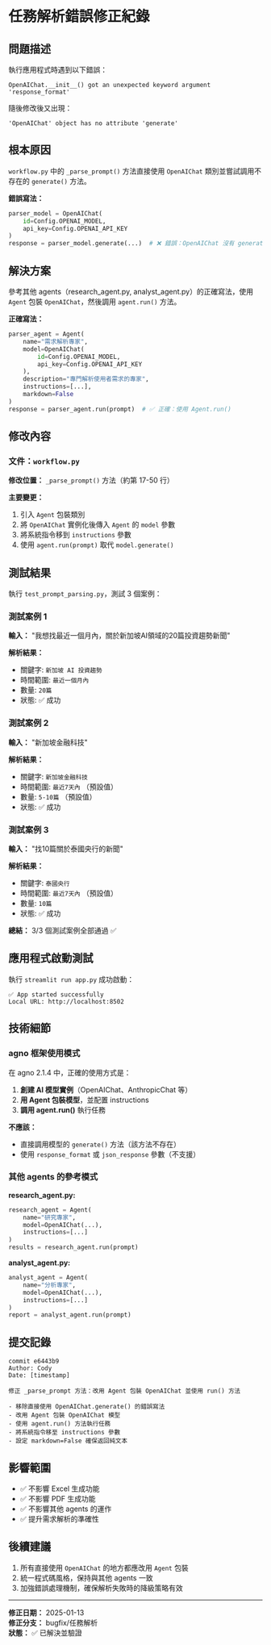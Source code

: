 # 任務解析錯誤修正紀錄

## 問題描述

執行應用程式時遇到以下錯誤：
```
OpenAIChat.__init__() got an unexpected keyword argument 'response_format'
```

隨後修改後又出現：
```
'OpenAIChat' object has no attribute 'generate'
```

## 根本原因

`workflow.py` 中的 `_parse_prompt()` 方法直接使用 `OpenAIChat` 類別並嘗試調用不存在的 `generate()` 方法。

**錯誤寫法：**
```python
parser_model = OpenAIChat(
    id=Config.OPENAI_MODEL,
    api_key=Config.OPENAI_API_KEY
)
response = parser_model.generate(...)  # ❌ 錯誤：OpenAIChat 沒有 generate() 方法
```

## 解決方案

參考其他 agents（research_agent.py, analyst_agent.py）的正確寫法，使用 `Agent` 包裝 `OpenAIChat`，然後調用 `agent.run()` 方法。

**正確寫法：**
```python
parser_agent = Agent(
    name="需求解析專家",
    model=OpenAIChat(
        id=Config.OPENAI_MODEL,
        api_key=Config.OPENAI_API_KEY
    ),
    description="專門解析使用者需求的專家",
    instructions=[...],
    markdown=False
)
response = parser_agent.run(prompt)  # ✅ 正確：使用 Agent.run()
```

## 修改內容

### 文件：`workflow.py`

**修改位置：** `_parse_prompt()` 方法（約第 17-50 行）

**主要變更：**
1. 引入 `Agent` 包裝類別
2. 將 `OpenAIChat` 實例化後傳入 `Agent` 的 `model` 參數
3. 將系統指令移到 `instructions` 參數
4. 使用 `agent.run(prompt)` 取代 `model.generate()`

## 測試結果

執行 `test_prompt_parsing.py`，測試 3 個案例：

### 測試案例 1
**輸入：** "我想找最近一個月內，關於新加坡AI領域的20篇投資趨勢新聞"

**解析結果：**
- 關鍵字: `新加坡 AI 投資趨勢`
- 時間範圍: `最近一個月內`
- 數量: `20篇`
- 狀態: ✅ 成功

### 測試案例 2
**輸入：** "新加坡金融科技"

**解析結果：**
- 關鍵字: `新加坡金融科技`
- 時間範圍: `最近7天內` （預設值）
- 數量: `5-10篇` （預設值）
- 狀態: ✅ 成功

### 測試案例 3
**輸入：** "找10篇關於泰國央行的新聞"

**解析結果：**
- 關鍵字: `泰國央行`
- 時間範圍: `最近7天內` （預設值）
- 數量: `10篇`
- 狀態: ✅ 成功

**總結：** 3/3 個測試案例全部通過 ✅

## 應用程式啟動測試

執行 `streamlit run app.py` 成功啟動：
```
✅ App started successfully
Local URL: http://localhost:8502
```

## 技術細節

### agno 框架使用模式

在 agno 2.1.4 中，正確的使用方式是：

1. **創建 AI 模型實例**（OpenAIChat、AnthropicChat 等）
2. **用 Agent 包裝模型**，並配置 instructions
3. **調用 agent.run()** 執行任務

**不應該：**
- 直接調用模型的 `generate()` 方法（該方法不存在）
- 使用 `response_format` 或 `json_response` 參數（不支援）

### 其他 agents 的參考模式

**research_agent.py:**
```python
research_agent = Agent(
    name="研究專家",
    model=OpenAIChat(...),
    instructions=[...]
)
results = research_agent.run(prompt)
```

**analyst_agent.py:**
```python
analyst_agent = Agent(
    name="分析專家",
    model=OpenAIChat(...),
    instructions=[...]
)
report = analyst_agent.run(prompt)
```

## 提交記錄

```
commit e6443b9
Author: Cody
Date: [timestamp]

修正 _parse_prompt 方法：改用 Agent 包裝 OpenAIChat 並使用 run() 方法

- 移除直接使用 OpenAIChat.generate() 的錯誤寫法
- 改用 Agent 包裝 OpenAIChat 模型
- 使用 agent.run() 方法執行任務
- 將系統指令移至 instructions 參數
- 設定 markdown=False 確保返回純文本
```

## 影響範圍

- ✅ 不影響 Excel 生成功能
- ✅ 不影響 PDF 生成功能
- ✅ 不影響其他 agents 的運作
- ✅ 提升需求解析的準確性

## 後續建議

1. 所有直接使用 `OpenAIChat` 的地方都應改用 `Agent` 包裝
2. 統一程式碼風格，保持與其他 agents 一致
3. 加強錯誤處理機制，確保解析失敗時的降級策略有效

---

**修正日期：** 2025-01-13  
**修正分支：** bugfix/任務解析  
**狀態：** ✅ 已解決並驗證
